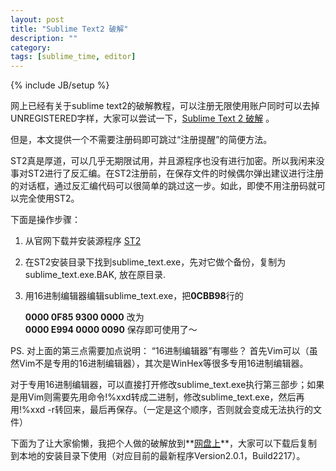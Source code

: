 ```yaml
---
layout: post
title: "Sublime Text2 破解"
description: ""
category: 
tags: [sublime_time, editor]
---
```

{% include JB/setup %}

网上已经有关于sublime text2的破解教程，可以注册无限使用账户同时可以去掉UNREGISTERED字样，大家可以尝试一下，[Sublime Text 2 破解](http://i.wanz.im/2012/04/07/cracking_sublime-text2/) 。

但是，本文提供一个不需要注册码即可跳过“注册提醒”的简便方法。

ST2真是厚道，可以几乎无期限试用，并且源程序也没有进行加密。所以我闲来没事对ST2进行了反汇编。在ST2注册前，在保存文件的时候偶尔弹出建议进行注册的对话框，通过反汇编代码可以很简单的跳过这一步。如此，即使不用注册码就可以完全使用ST2。

下面是操作步骤：

1. 从官网下载并安装源程序 [ST2](http://www.sublimetext.com/2)
2. 在ST2安装目录下找到sublime_text.exe，先对它做个备份，复制为sublime_text.exe.BAK, 放在原目录.
3. 用16进制编辑器编辑sublime_text.exe，把**0CBB98**行的

	**0000 0F85 9300 0000** 改为	
	**0000 E994 0000 0090**	保存即可使用了～

PS. 对上面的第三点需要加点说明：
“16进制编辑器”有哪些？ 首先Vim可以（虽然Vim不是专用的16进制编辑器），其次是WinHex等很多专用16进制编辑器。

对于专用16进制编辑器，可以直接打开修改sublime_text.exe执行第三部步；如果是用Vim则需要先用命令!%xxd转成二进制，修改sublime_text.exe，然后再用!%xxd -r转回来，最后再保存。（一定是这个顺序，否则就会变成无法执行的文件）

下面为了让大家偷懒，我把个人做的破解放到**[网盘上](http://ishare.iask.sina.com.cn/f/34744886.html)**，大家可以下载后复制到本地的安装目录下使用（对应目前的最新程序Version2.0.1，Build2217）。

